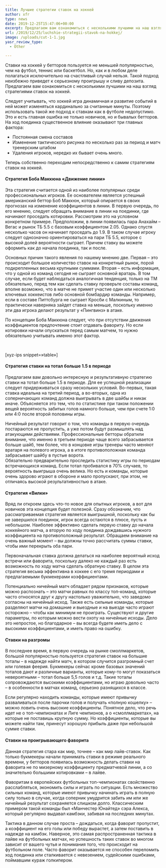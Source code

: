 ```yaml
---
title: Лучшие стратегии ставок на хоккей
author: xfr
type: news
date: 2019-12-25T15:47:06+00:00
excerpt: Предлагаем вам ознакомиться с несколькими лучшими на наш взгляд стратегиями ставок на хоккей...
url: /2019/12/25/luchshie-strategii-stavok-na-hokkej/
image: /uploads/cut-1-1.jpg
yasr_review_type:
  - Other

---
```

Ставки на хоккей у бетторов пользуется не меньшей популярностью, чем на футбол, теннис или баскетбол. Но, как и в любом деле полагаться исключительно на счастливый случай нельзя. Такой подход неизбежно приведет к серьезному проигрышу и сливу депозита. Предлагаем вам ознакомиться с несколькими лучшими на наш взгляд стратегиями ставок на хоккей.

Следует учитывать, что хоккей игра динамичная и развитие событий в ней может изменяться кардинально за считанные минуты. Поэтому использовать такой же подход к ставкам как в футболе недопустимо. Это и есть главная ошибка не только новичков, но и бывалых бетторов. На ход поединка существенное влияние оказывают три главных фактора:

  * Постоянная смена составов
  * Изменение тактического рисунка по несколько раз за период и матч тренерским штабом
  * Удаления игроков, нередко их бывает очень много.

Теперь собственно переходим непосредственно к самим стратегиям ставок на хоккей.

#### Стратегия Боба Маккюна «Движение линии»

Эта стратегия считается одной из наиболее популярных среди профессиональных игроков. Ее основателем является успешный американский беттор Боб Маккюн, который опирается в своих прогнозах на изменение коэффициентов в линии. В первую очередь, по его мнению, следует обращать внимание в линии на поединки, где начинают проседать котировки. Рассмотрим это на условном конкретном примере. Предположим, в линии появилась пара Анахайм – Вегас и рынок ТБ 5.5 с базовым коэффициентом 2.05. Однако спустя несколько часов он начинает проседать до 1.9. В таком случае игроку следует однозначно ориентироваться на пари ТБ 5.5, которое с высокой долей вероятности сыграет. Причем ставку вы можете оформить как до начала поединка, так и после.

Основных причин такого явления по нашему мнению две. Первая – это происходит большое количество ставок на конкретный рынок, порой подкрепленных весьма крупными суммами. Вторая – есть информация, что у одной из команд сегодня не сыграет основной вратарь. В том случае, если будет наблюдаться аналогичная тенденция, только на ТМ обязательно, перед тем как сделать ставку проверьте составы команд, вполне возможно, что в матче не примет участие один или несколько ключевых хоккеистов либо основной бомбардир команды. Например, если в составе Питтсбурга не сыграет Кросби с Малкиным, то практически наверняка зайдет ставка на меньше, поскольку именно эти два игрока делают результат у «Пингвинз» в атаке.

По концепции Боба Маккюна следует, что при отсутствии движения коэффициентов предпочтение стоит отдавать фавориту. Но если котировки начали опускаться перед самым матчем, то нужно обязательно учитывать именно этот фактор.

&nbsp;

[xyz-ips snippet=&#187;table&#187;]

#### Стратегия ставки на тотал больше 1.5 в периоде

Предлагаем вам довольно интересную и результативную стратегию ставки на тотал больше 1.5 в периоде. Для ее успешной реализации следует придерживаться сразу нескольких условий. Во-первых, такая ставка идеальна на третий период, а во-вторых, одна из соперничающих команд должна выигрывать в две шайбы и никак иначе. Объясняется это тем, что по статистике при таком положении вещей вероятность забитых голов намного больше, чем при счете 1:0 или 4:0 после второй половины игры.

Ничейный результат говорит о том, что команды в первую очередь постараются не пропустить, а уже потом будут размышлять над атакующими действиями. Профессиональные бетторы обратили внимание, что именно в третьем периоде чаще всего забрасывается больше шайб, тем более, что в концовке игры тренеры часто меняют вратаря на полевого игрока, а в итоге противоположная команда забрасывает шайбу в пустые ворота.  
Обязательно предварительно проследить статистику игры по периодам встречающихся команд. Если тотал пробивался в 70% случаев, то вероятность выигрыша очень велика. Но есть и команды, которые очень здорово играют в обороне и мало пропускают, при этом, не отличаясь высокой результативностью в атаке.

#### Стратегия «Вилки»

Вряд ли откроем здесь что-то новое для опытных игроков, а вот для новичков эта концепция будет полезной. Сразу обозначим, что рассматриваемая стратегия является выигрышной, поскольку как бы не завершился поединок, игрок всегда остаются в плюсе, пусть и небольшом. Наиболее эффективно сделать первую ставку до начала хоккейного матча, а вторую по ходу поединка дождавшись нужного коэффициента на противоположный результат. Обращаем внимание на очень важный момент – вы должны точно рассчитать суммы ставки, чтобы ими перекрыть оба пари.

Первоначальная ставка должна делаться на наиболее вероятный исход встречи или фаворита, поскольку далеко не каждый раз есть возможность по ходу матча сделать обратную ставку. В целом эта стратегия весьма эффективна в хоккее с его тремя периодами и предлагаемыми букмекерами коэффициентами.

Потенциально ничейный матч обладает рядом признаков, которые можно распознать – это матчи равных по классу топ-команд, которые часто относятся друг к другу настолько уважительно, что заведомо согласны на ничейный исход. Также есть сильные команды, которые разделяют матчи на домашние и выездные и на выезде часто играют осторожно – чтобы как минимум не проиграть. Существуют и другие параметры, по которым можно вести охоту на ничейные исходы. Дело это непростое, но благодарное – вы всегда будете иметь дело с высокими коэффициентами, и иметь право на ошибку.

#### Ставки на разгромы

В последнее время, в первую очередь на рынке смоллмаркетов, большой популярностью пользуется стратегия ставок на большие тоталы – в надежде найти матч, в котором случится разгромный счет или голевая феерия. Букмекеры сейчас кроме базовых значений тоталов дают и различные варианты, которые кому-то могут показаться невероятными – тотал больше 5,5 голов и т.д. Такие тоталы сопровождаются высокими коэффициентами, но играю довольно часто – в особенности в матчах команд, серьезно разнящихся в классе.

Если регулярно находить команды, которые имеют привычку разваливаться после парочки голов и получать &#171;полную кошелку&#187; – можно ловить очень высокие коэффициенты. Понятное дело, что речь идет не о топ-чемпионатах и Лиге чемпионов, а о &#171;смоллмаркетах&#187;, на которые не поставишь крупную сумму. Но коэффициенты, которые вы можете найти там, принесут хорошую прибыль даже при небольшой сумме ставки.

#### Ставки на проигрывающего фаворита

Данная стратегия стара как мир, точнее – как мир лайв-ставок. Как только букмекеры начали принимать ставки в режиме реального времени, у бетторов появилась возможность делать ставки на фаворита не по мизерному коэффициенту предматчевой линии, а со значительно большими котировками – в лайве.

Фаворитам в европейских футбольных топ-чемпионатах свойственно расслабляться, экономить силы и играть по ситуации. Есть множество сильных команд, которые имеют привычку начинать играть в полную силу только в случае, когда соперник умудрится забить им или же ничейный результат сохраняется слишком долго. Классическим примером такой команды был &#171;Манчестер Юнайтед&#187; сэра Алекса, который регулярно выдавал камбэки, забивая на последних минутах.

Тактика в данном случае проста – дождаться, когда фаворит пропустит, а коэффициент на его голы или победу вырастет, а затем поставить в надежде на камбэк. Наверное, это самая распространенная тактика в лайве на футбольных матчах, но успешность таких ставок во многом зависит от вашего чутья и понимания того, что происходит на футбольном поле. Часто фаворит оказывается не способен переломить ход поединка или сталкивается с невезением, судейскими ошибками, поймавшим кураж голкипером.